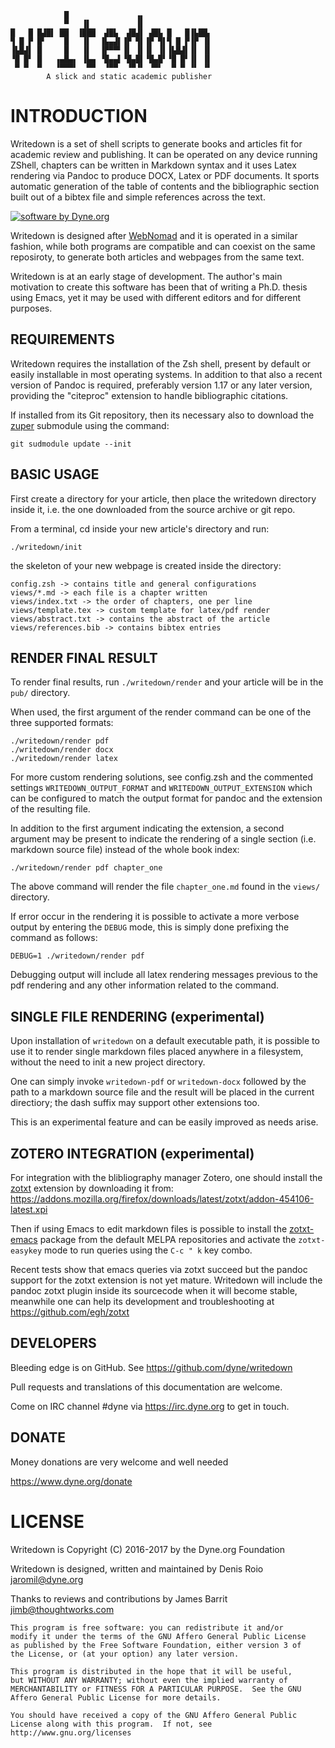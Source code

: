                █               ▗▖
                ▀   ▐▌          ▐▌
    █   █ █▟█▌ ██  ▐███  ▟█▙  ▟█▟▌ ▟█▙ █   █▐▙██▖
    ▜ █ ▛ █▘    █   ▐▌  ▐▙▄▟▌▐▛ ▜▌▐▛ ▜▌▜ █ ▛▐▛ ▐▌
    ▐▙█▟▌ █     █   ▐▌  ▐▛▀▀▘▐▌ ▐▌▐▌ ▐▌▐▙█▟▌▐▌ ▐▌
    ▝█ █▘ █   ▗▄█▄▖ ▐▙▄ ▝█▄▄▌▝█▄█▌▝█▄█▘▝█ █▘▐▌ ▐▌
     ▀ ▀  ▀   ▝▀▀▀▘  ▀▀  ▝▀▀  ▝▀▝▘ ▝▀▘  ▀ ▀ ▝▘ ▝▘
            A slick and static academic publisher

# INTRODUCTION

Writedown is a set of shell scripts to generate books and articles fit
for academic review and publishing. It can be operated on any device
running ZShell, chapters can be written in Markdown syntax and it uses
Latex rendering via Pandoc to produce DOCX, Latex or PDF documents.
It sports automatic generation of the table of contents and the
bibliographic section built out of a bibtex file and simple references
across the text.

[![software by Dyne.org](https://www.dyne.org/wp-content/uploads/2015/12/software_by_dyne.png)](http://www.dyne.org)

Writedown is designed
after [WebNomad](http://www.dyne.org/software/webnomad) and it is
operated in a similar fashion, while both programs are compatible and
can coexist on the same reposiroty, to generate both articles and
webpages from the same text.

Writedown is at an early stage of development. The author's main
motivation to create this software has been that of writing a
Ph.D. thesis using Emacs, yet it may be used with different editors
and for different purposes.

## REQUIREMENTS

Writedown requires the installation of the Zsh shell, present by
default or easily installable in most operating systems. In addition
to that also a recent version of Pandoc is required, preferably
version 1.17 or any later version, providing the "citeproc" extension
to handle bibliographic citations.

If installed from its Git repository, then its necessary also to
download the [zuper](https://github.com/dyne/zuper) submodule using
the command:

    git sudmodule update --init

## BASIC USAGE

First create a directory for your article, then place the writedown
directory inside it, i.e. the one downloaded from the source archive
or git repo.

From a terminal, cd inside your new article's directory and run:

    ./writedown/init 

the skeleton of your new webpage is created inside the directory:

    config.zsh -> contains title and general configurations
    views/*.md -> each file is a chapter written
	views/index.txt -> the order of chapters, one per line
	views/template.tex -> custom template for latex/pdf render
    views/abstract.txt -> contains the abstract of the article
	views/references.bib -> contains bibtex entries


## RENDER FINAL RESULT

To render final results, run `./writedown/render` and your article
will be in the `pub/` directory.

When used, the first argument of the render command can be one of the
three supported formats:

	./writedown/render pdf
	./writedown/render docx
	./writedown/render latex

For more custom rendering solutions, see config.zsh and the commented
settings `WRITEDOWN_OUTPUT_FORMAT` and `WRITEDOWN_OUTPUT_EXTENSION`
which can be configured to match the output format for pandoc and the
extension of the resulting file.

In addition to the first argument indicating the extension, a second
argument may be present to indicate the rendering of a single section
(i.e. markdown source file) instead of the whole book index:

	./writedown/render pdf chapter_one

The above command will render the file `chapter_one.md` found in the
`views/` directory.

If error occur in the rendering it is possible to activate a more
verbose output by entering the `DEBUG` mode, this is simply done
prefixing the command as follows:

    DEBUG=1 ./writedown/render pdf

Debugging output will include all latex rendering messages previous to
the pdf rendering and any other information related to the command.

## SINGLE FILE RENDERING (experimental)

Upon installation of `writedown` on a default executable path, it is
possible to use it to render single markdown files placed anywhere in
a filesystem, without the need to init a new project directory.

One can simply invoke `writedown-pdf` or `writedown-docx` followed by
the path to a markdown source file and the result will be placed in
the current directiory; the dash suffix may support other extensions
too.

This is an experimental feature and can be easily improved as needs
arise.

## ZOTERO INTEGRATION (experimental)

For integration with the blibliography manager Zotero, one should
install the [zotxt](https://gitlab.com/egh/zotxt) extension by downloading it from:
https://addons.mozilla.org/firefox/downloads/latest/zotxt/addon-454106-latest.xpi

Then if using Emacs to edit markdown files is possible to install
the [zotxt-emacs](https://github.com/egh/zotxt-emacs) package from the
default MELPA repositories and activate the `zotxt-easykey` mode to run queries
using the `C-c " k` key combo.

Recent tests show that emacs queries via zotxt succeed but the pandoc
support for the zotxt extension is not yet mature. Writedown will
include the pandoc zotxt plugin inside its sourcecode when it will
become stable, meanwhile one can help its development and
troubleshooting at https://github.com/egh/zotxt

## DEVELOPERS

Bleeding edge is on GitHub. See https://github.com/dyne/writedown

Pull requests and translations of this documentation are welcome.

Come on IRC channel #dyne via https://irc.dyne.org to get in touch.


## DONATE

Money donations are very welcome and well needed

https://www.dyne.org/donate


# LICENSE

Writedown is Copyright (C) 2016-2017 by the Dyne.org Foundation

Writedown is designed, written and maintained by Denis Roio <jaromil@dyne.org>

Thanks to reviews and contributions by James Barrit <jimb@thoughtworks.com>

    This program is free software: you can redistribute it and/or
    modify it under the terms of the GNU Affero General Public License
    as published by the Free Software Foundation, either version 3 of
    the License, or (at your option) any later version.

    This program is distributed in the hope that it will be useful,
    but WITHOUT ANY WARRANTY; without even the implied warranty of
    MERCHANTABILITY or FITNESS FOR A PARTICULAR PURPOSE.  See the GNU
    Affero General Public License for more details.

    You should have received a copy of the GNU Affero General Public
    License along with this program.  If not, see
    http://www.gnu.org/licenses
